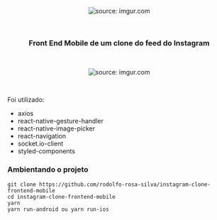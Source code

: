 <p  align="center">
<img src="https://i.imgur.com/RFCSo04.png" title="source: imgur.com" />
</p>
<br>
<h3 align="center">Front End Mobile de um clone do feed do Instagram</h3>
<br>
<p  align="center">
<img src="https://i.imgur.com/2e2QSie.png" title="source: imgur.com" />
</p>
<br>

<p>Foi utilizado:</p>

- axios
- react-native-gesture-handler
- react-native-image-picker
- react-navigation
- socket.io-client
- styled-components

<h3>Ambientando o projeto</h3>

    git clone https://github.com/rodolfo-rosa-silva/instagram-clone-frontend-mobile
    cd instagram-clone-frontend-mobile
    yarn
    yarn run-android ou yarn run-ios
